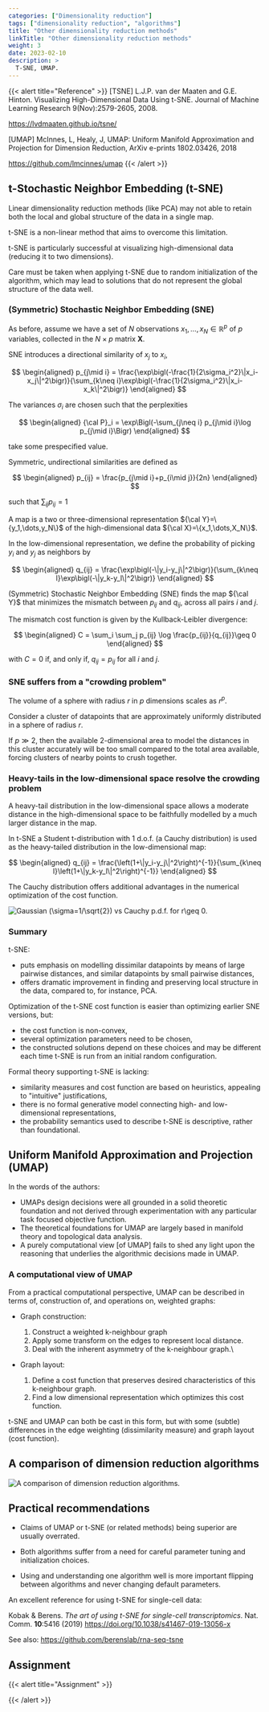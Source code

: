 ```yaml
---
categories: ["Dimensionality reduction"]
tags: ["dimensionality reduction", "algorithms"]
title: "Other dimensionality reduction methods"
linkTitle: "Other dimensionality reduction methods"
weight: 3
date: 2023-02-10
description: >
  T-SNE, UMAP.
---
```





{{< alert title="Reference" >}}
\[TSNE\] L.J.P. van der Maaten and G.E. Hinton. Visualizing High-Dimensional Data Using t-SNE. Journal of Machine Learning Research 9(Nov):2579-2605, 2008.

<https://lvdmaaten.github.io/tsne/>
    
\[UMAP\] McInnes, L, Healy, J, UMAP: Uniform Manifold Approximation and Projection for Dimension Reduction, ArXiv e-prints 1802.03426, 2018

<https://github.com/lmcinnes/umap>
{{< /alert >}}

 


## t-Stochastic Neighbor Embedding (t-SNE)

Linear dimensionality reduction methods (like PCA) may not able to retain both the local and global structure of the data in a single map.

t-SNE is a non-linear method that aims to overcome this limitation.

t-SNE is particularly successful at visualizing high-dimensional data (reducing it to two dimensions).

Care must be taken when applying t-SNE due to random initialization of the algorithm, which may lead to solutions that do not represent the global structure of the data well.

### (Symmetric) Stochastic Neighbor Embedding (SNE)

As before, assume we have a set of $N$ observations $x_1,\dots,x_N\in \mathbb{R}^p$ of $p$ variables, collected in the $N\times p$ matrix $\mathbf{X}$.

SNE introduces a directional similarity of $x_j$ to $x_i$,

$$
\begin{aligned}
    p_{j\mid i} = \frac{\exp\bigl(-\frac{1}{2\sigma_i^2}\|x_i-x_j\|^2\bigr)}{\sum_{k\neq i}\exp\bigl(-\frac{1}{2\sigma_i^2}\|x_i-x_k\|^2\bigr)}
\end{aligned}
$$

The variances $\sigma_i$ are chosen such that the perplexities
    
$$
\begin{aligned}
    {\cal P}_i = \exp\Bigl(-\sum_{j\neq i} p_{j\mid i}\log p_{j\mid i}\Bigr)
\end{aligned}
$$ 

take some prespecified value.

Symmetric, undirectional similarities are defined as

$$
\begin{aligned}
    p_{ij} = \frac{p_{j\mid i}+p_{i\mid j}}{2n}
\end{aligned}
$$ 

such that $\sum_{ij}p_{ij}=1$

A map is a two or three-dimensional representation ${\cal Y}=\{y_1,\dots,y_N\}$ of the high-dimensional data ${\cal X}=\{x_1,\dots,X_N\}$.

In the low-dimensional representation, we define the probability of picking $y_i$ and $y_j$ as neighbors by 

$$
\begin{aligned}
    q_{ij} = \frac{\exp\bigl(-\|y_i-y_j\|^2\bigr)}{\sum_{k\neq l}\exp\bigl(-\|y_k-y_l\|^2\bigr)}
\end{aligned}
$$

(Symmetric) Stochastic Neighbor Embedding (SNE) finds the map ${\cal Y}$ that minimizes the mismatch between $p_{ij}$ and $q_{ij}$, across all pairs $i$ and $j$.

The mismatch cost function is given by the Kullback-Leibler divergence: 

$$
\begin{aligned}
    C = \sum_i \sum_j p_{ij} \log \frac{p_{ij}}{q_{ij}}\geq 0
\end{aligned}
$$ 

with $C=0$ if, and only if, $q_{ij}=p_{ij}$ for all $i$ and $j$.

### SNE suffers from a "crowding problem"

The volume of a sphere with radius $r$ in $p$ dimensions scales as $r^p$.

Consider a cluster of datapoints that are approximately uniformly distributed in a sphere of radius $r$.

If $p\gg 2$, then the available 2-dimensional area to model the distances in this cluster accurately will be too small compared to the total area available, forcing clusters of nearby points to crush together.

### Heavy-tails in the low-dimensional space resolve the crowding problem

A heavy-tail distribution in the low-dimensional space allows a moderate distance in the high-dimensional space to be faithfully modelled by a much larger distance in the map.

In t-SNE a Student t-distribution with 1 d.o.f. (a Cauchy distribution) is used as the heavy-tailed distribution in the low-dimensional map: 

$$
\begin{aligned}
    q_{ij} = \frac{\left(1+\|y_i-y_j\|^2\right)^{-1}}{\sum_{k\neq l}\left(1+\|y_k-y_l\|^2\right)^{-1}}
\end{aligned}
$$

The Cauchy distribution offers additional advantages in the numerical optimization of the cost function.

![Gaussian ($\sigma=1/\sqrt{2}$) vs Cauchy p.d.f. for $r\geq 0$.](tSNE-gauss-cauchy.png)

### Summary

t-SNE:

- puts emphasis on modelling dissimilar datapoints by means of large pairwise distances, and similar datapoints by small pairwise distances,
- offers dramatic improvement in finding and preserving local structure in the data, compared to, for instance, PCA.

Optimization of the t-SNE cost function is easier than optimizing
earlier SNE versions, but:

- the cost function is non-convex,
- several optimization parameters need to be chosen,
- the constructed solutions depend on these choices and may be different each time t-SNE is run from an initial random configuration.

Formal theory supporting t-SNE is lacking:

- similarity measures and cost function are based on heuristics, appealing to "intuitive" justifications,
- there is no formal generative model connecting high- and low-dimensional representations,
- the probability semantics used to describe t-SNE is descriptive, rather than foundational.

## Uniform Manifold Approximation and Projection (UMAP)

In the words of the authors:

- UMAPs design decisions were all grounded in a solid theoretic foundation and not derived through experimentation with any particular task focused objective function.
- The theoretical foundations for UMAP are largely based in manifold theory and topological data analysis.
- A purely computational view \[of UMAP\] fails to shed any light upon the reasoning that underlies the algorithmic decisions made in UMAP.

### A computational view of UMAP

From a practical computational perspective, UMAP can be described in
terms of, construction of, and operations on, weighted graphs:

-   Graph construction:
    1.  Construct a weighted k-neighbour graph
    2.  Apply some transform on the edges to represent local distance.
    3.  Deal with the inherent asymmetry of the k-neighbour graph.\

-   Graph layout:
    1.  Define a cost function that preserves desired characteristics of   this k-neighbour graph.
    2.  Find a low dimensional representation which optimizes this cost function.

t-SNE and UMAP can both be cast in this form, but with some (subtle)
differences in the edge weighting (dissimilarity measure) and graph
layout (cost function).

## A comparison of dimension reduction algorithms

![A comparison of dimension reduction algorithms.](dim-red-comparison-nips.png)

## Practical recommendations

- Claims of UMAP or t-SNE (or related methods) being superior are usually overrated.

- Both algorithms suffer from a need for careful parameter tuning and initialization choices.

- Using and understanding one algorithm well is more important flipping between algorithms and never changing default parameters.

An excellent reference for using t-SNE for single-cell data:

Kobak & Berens. *The art of using t-SNE for single-cell transcriptomics*. Nat. Comm. **10**:5416 (2019) <https://doi.org/10.1038/s41467-019-13056-x>

See also: <https://github.com/berenslab/rna-seq-tsne>

## Assignment


{{< alert title="Assignment" >}}


{{< /alert >}}